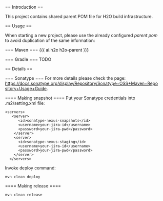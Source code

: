 == Introduction ==

This project contains shared parent POM file for H2O build infrastructure.

== Usage ==

When starting a new project, please use the already configured _parent pom_ to avoid duplication of the same information:

=== Maven ===
{{{
<parent>
  <groupId>ai.h2o</groupId>
  <artifactId>h2o-parent</artifactId>
</parent>
}}}

=== Gradle ===
TODO

== Details ==

=== Sonatype ===
For more details please check the page: https://docs.sonatype.org/display/Repository/Sonatype+OSS+Maven+Repository+Usage+Guide.

==== Making snapshot ====
Put your Sonatype credentials into .m2/setting.xml file:
```
<servers>
   <server>
      <id>sonatype-nexus-snapshots</id>
      <username>your-jira-id</username>
      <password>your-jira-pwd</password>
    </server>
    <server>
      <id>sonatype-nexus-staging</id>
      <username>your-jira-id</username>
      <password>your-jira-pwd</password>
    </server>
  </servers>

```

Invoke deploy command:
```
mvn clean deploy
```

==== Making release ====

```
mvn clean release
```

